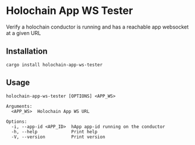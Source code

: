 # Holochain App WS Tester

Verify a holochain conductor is running and has a reachable app websocket at a given URL

## Installation

```
cargo install holochain-app-ws-tester
```

## Usage
```
holochain-app-ws-tester [OPTIONS] <APP_WS>

Arguments:
  <APP_WS>  Holochain App WS URL

Options:
  -i, --app-id <APP_ID>  hApp app-id running on the conductor
  -h, --help             Print help
  -V, --version          Print version
```